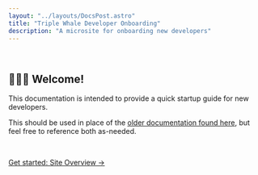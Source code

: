 ```yaml
---
layout: "../layouts/DocsPost.astro"
title: "Triple Whale Developer Onboarding"
description: "A microsite for onboarding new developers"
---
```


<style>
  time, .toc { display: none !important }
</style>

<br> 

## 🐳🐳🐳 Welcome!

This documentation is intended to provide a quick startup guide for new developers.

This should be used in place of the [older documentation found here](https://docs.google.com/document/d/1FxmH7eIDj0x3-BvxqiavkDCKvpjidL0aLaGz4Ray_dY/edit#), but feel free to reference both as-needed.

<br>

[Get started: Site Overview &rarr;](/docs/site-overview)